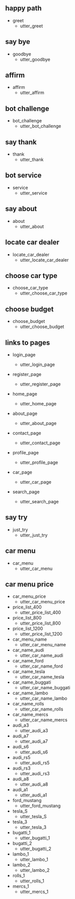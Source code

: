 ## happy path
* greet
  - utter_greet
  
## say bye
* goodbye
  - utter_goodbye
  
## affirm
* affirm
  - utter_affirm
  
## bot challenge
* bot_challenge
  - utter_bot_challenge 
  
## say thank
* thank
  - utter_thank
  
## bot service
* service
  - utter_service
  
## say about
* about
  - utter_about 

## locate car dealer
* locate_car_dealer
  - utter_locate_car_dealer 

## choose car type
* choose_car_type
  - utter_choose_car_type  
  
## choose budget
* choose_budget
  - utter_choose_budget   
 
## links to pages
* login_page
  - utter_login_page
  
* register_page
  - utter_register_page
  
* home_page
  - utter_home_page
  
* about_page
  - utter_about_page
  
* contact_page
  - utter_contact_page
  
* profile_page
  - utter_profile_page
  
* car_page
  - utter_car_page
  
* search_page
  - utter_search_page
  
## say try
* just_try
  - utter_just_try

## car menu
* car_menu
  - utter_car_menu

## car menu price
* car_menu_price
  - utter_car_menu_price
* price_list_400
  - utter_price_list_400
* price_list_800
  - utter_price_list_800 
* price_list_1200
  - utter_price_list_1200
* car_menu_name
  - utter_car_menu_name
* car_name_audi
  - utter_car_name_audi
* car_name_ford
  - utter_car_name_ford
* car_name_tesla
  - utter_car_name_tesla
* car_name_buggati
  - utter_car_name_buggati
* car_name_lambo
  - utter_car_name_lambo
* car_name_rolls
  - utter_car_name_rolls
* car_name_mercs 
  - utter_car_name_mercs
* audi_a3
  - utter_audi_a3
* audi_a7
  - utter_audi_a7
* audi_s6
  - utter_audi_s6
* audi_rs5
  - utter_audi_rs5
* audi_rs3
  - utter_audi_rs3
* audi_a8
  - utter_audi_a8
* audi_a1
  - utter_audi_a1
* ford_mustang
  - utter_ford_mustang
* tesla_S
  - utter_tesla_S
* tesla_3  
  - utter_tesla_3  
* bugatti_1
  - utter_bugatti_1
* bugatti_2
  - utter_bugatti_2  
* lambo_1
  - utter_lambo_1
* lambo_2
  - utter_lambo_2 
* rolls_1
  - utter_rolls_1
* mercs_1
  - utter_mercs_1  

  